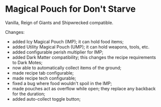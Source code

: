 # Magical Pouch for Don't Starve

Vanilla, Reign of Giants and Shipwrecked compatible.

Changes:

- added Icy Magical Pouch (IMP); it can hold food items;
- added Utility Magical Pouch (UMP); it can hold weapons, tools, etc.
- added configurable perish multiplier for IMP;
- added Dark Matter compatibility; this changes the recipe requirements to Dark Motes;
- now able to automatically collect items of the ground;
- made recipe tab configurable;
- made recipe tech configurable;
- fixed a bug where food wouldn't spoil in the IMP;
- made pouches act as overflow while open; they replace any backback for the duration;
- added auto-collect toggle button;
